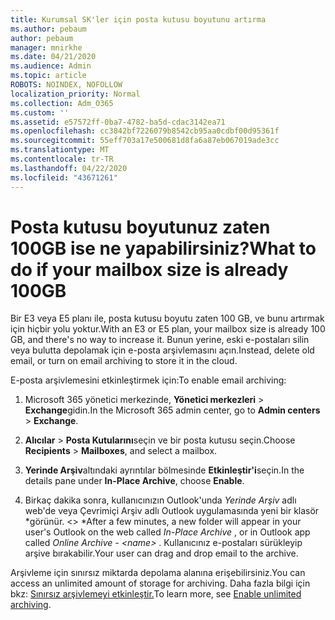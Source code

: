 ```yaml
---
title: Kurumsal SK'ler için posta kutusu boyutunu artırma
ms.author: pebaum
author: pebaum
manager: mnirkhe
ms.date: 04/21/2020
ms.audience: Admin
ms.topic: article
ROBOTS: NOINDEX, NOFOLLOW
localization_priority: Normal
ms.collection: Adm_O365
ms.custom: ''
ms.assetid: e57572ff-0ba7-4782-ba5d-cdac3142ea71
ms.openlocfilehash: cc3842bf7226079b8542cb95aa0cdbf00d95361f
ms.sourcegitcommit: 55eff703a17e500681d8fa6a87eb067019ade3cc
ms.translationtype: MT
ms.contentlocale: tr-TR
ms.lasthandoff: 04/22/2020
ms.locfileid: "43671261"
---
```

# <a name="what-to-do-if-your-mailbox-size-is-already-100gb"></a><span data-ttu-id="4a13b-102">Posta kutusu boyutunuz zaten 100GB ise ne yapabilirsiniz?</span><span class="sxs-lookup"><span data-stu-id="4a13b-102">What to do if your mailbox size is already 100GB</span></span>

<span data-ttu-id="4a13b-103">Bir E3 veya E5 planı ile, posta kutusu boyutu zaten 100 GB, ve bunu artırmak için hiçbir yolu yoktur.</span><span class="sxs-lookup"><span data-stu-id="4a13b-103">With an E3 or E5 plan, your mailbox size is already 100 GB, and there's no way to increase it.</span></span> <span data-ttu-id="4a13b-104">Bunun yerine, eski e-postaları silin veya bulutta depolamak için e-posta arşivlemasını açın.</span><span class="sxs-lookup"><span data-stu-id="4a13b-104">Instead, delete old email, or turn on email archiving to store it in the cloud.</span></span> 
  
<span data-ttu-id="4a13b-105">E-posta arşivlemesini etkinleştirmek için:</span><span class="sxs-lookup"><span data-stu-id="4a13b-105">To enable email archiving:</span></span>
  
1. <span data-ttu-id="4a13b-106">Microsoft 365 yönetici merkezinde, **Yönetici merkezleri** \> **Exchange**gidin.</span><span class="sxs-lookup"><span data-stu-id="4a13b-106">In the Microsoft 365 admin center, go to **Admin centers** \> **Exchange**.</span></span> 
    
2. <span data-ttu-id="4a13b-107">**Alıcılar** \> **Posta Kutularını**seçin ve bir posta kutusu seçin.</span><span class="sxs-lookup"><span data-stu-id="4a13b-107">Choose **Recipients** \> **Mailboxes**, and select a mailbox.</span></span> 
    
3. <span data-ttu-id="4a13b-108">**Yerinde Arşiv**altındaki ayrıntılar bölmesinde **Etkinleştir'i**seçin.</span><span class="sxs-lookup"><span data-stu-id="4a13b-108">In the details pane under **In-Place Archive**, choose **Enable**.</span></span> 
    
4. <span data-ttu-id="4a13b-109">Birkaç dakika sonra, kullanıcınızın Outlook'unda *Yerinde Arşiv* adlı web'de veya Çevrimiçi Arşiv adlı Outlook uygulamasında yeni bir klasör \*görünür. \<\> \*</span><span class="sxs-lookup"><span data-stu-id="4a13b-109">After a few minutes, a new folder will appear in your user's Outlook on the web called  *In-Place Archive*  , or in Outlook app called  *Online Archive - \<name\>*  .</span></span> <span data-ttu-id="4a13b-110">Kullanıcınız e-postaları sürükleyip arşive bırakabilir.</span><span class="sxs-lookup"><span data-stu-id="4a13b-110">Your user can drag and drop email to the archive.</span></span> 
    
<span data-ttu-id="4a13b-111">Arşivleme için sınırsız miktarda depolama alanına erişebilirsiniz.</span><span class="sxs-lookup"><span data-stu-id="4a13b-111">You can access an unlimited amount of storage for archiving.</span></span> <span data-ttu-id="4a13b-112">Daha fazla bilgi için bkz: [Sınırsız arşivlemeyi etkinleştir.](https://docs.microsoft.com/office365/securitycompliance/enable-unlimited-archiving)</span><span class="sxs-lookup"><span data-stu-id="4a13b-112">To learn more, see [Enable unlimited archiving](https://docs.microsoft.com/office365/securitycompliance/enable-unlimited-archiving).</span></span>
  

